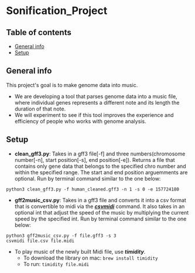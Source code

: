 # Sonification_Project
## Table of contents
* [General info](#general-info)
* [Setup](#setup)

## General info
This project's goal is to make genome data into music.
* We are developing a tool that parses genome data into a music file, where individual genes represents a different note and its length the duration of that note. 
* We will experiment to see if this tool improves the experience and efficiency of people who works with genome analysis.

## Setup
* **clean_gff3.py**: Takes in a gff3 file[-f] and three numbers(chromosome number[-n], start position[-s], end position[-e]). Returns a file that contains only gene data that belongs to the specified chro number and within the specified range. The start and end position arguemments are optional. Run by terminal command similar to the one below:

```
python3 clean_gff3.py -f human_cleaned.gff3 -n 1 -s 0 -e 157724180
```
* **gff2music_csv.py**: Takes in a gff3 file and converts it into a csv format that is convertible to midi via the [***csvmidi***](https://www.fourmilab.ch/webtools/midicsv/) command. It also takes in an optional int that adjust the speed of the music by multiplying the current speed by the specified int. Run by terminal command similar to the one below:

```
python3 gff2music_csv.py -f file.gff3 -s 3
csvmidi file.csv file.midi
```
* To play music of the newly built Midi file, use ***timidity***. 
  * To download the library on mac: ```brew install timidity```
  * To run: ```timidity file.midi```
